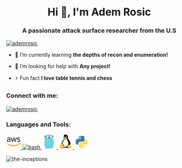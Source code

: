<h1 align="center">Hi 👋, I'm Adem Rosic</h1>
<h3 align="center">A passionate attack surface researcher from the U.S</h3>

<p align="left"> <a href="https://twitter.com/ademrosic" target="blank"><img src="https://img.shields.io/twitter/follow/ademrosic?logo=twitter&style=for-the-badge" alt="ademrosic" /></a> </p>

- 🌱 I’m currently learning **the depths of recon and enumeration!**

- 🤝 I’m looking for help with **Any project!**

- ⚡ Fun fact **I love table tennis and chess**

<h3 align="left">Connect with me:</h3>
<p align="left">
<a href="https://twitter.com/ademrosic" target="blank"><img align="center" src="https://raw.githubusercontent.com/rahuldkjain/github-profile-readme-generator/master/src/images/icons/Social/twitter.svg" alt="ademrosic" height="30" width="40" /></a>
</p>

<h3 align="left">Languages and Tools:</h3>
<p align="left"> <a href="https://aws.amazon.com" target="_blank" rel="noreferrer"> <img src="https://raw.githubusercontent.com/devicons/devicon/master/icons/amazonwebservices/amazonwebservices-original-wordmark.svg" alt="aws" width="40" height="40"/> </a> <a href="https://www.gnu.org/software/bash/" target="_blank" rel="noreferrer"> <img src="https://www.vectorlogo.zone/logos/gnu_bash/gnu_bash-icon.svg" alt="bash" width="40" height="40"/> </a> <a href="https://golang.org" target="_blank" rel="noreferrer"> <img src="https://raw.githubusercontent.com/devicons/devicon/master/icons/go/go-original.svg" alt="go" width="40" height="40"/> </a> <a href="https://www.linux.org/" target="_blank" rel="noreferrer"> <img src="https://raw.githubusercontent.com/devicons/devicon/master/icons/linux/linux-original.svg" alt="linux" width="40" height="40"/> </a> <a href="https://www.python.org" target="_blank" rel="noreferrer"> <img src="https://raw.githubusercontent.com/devicons/devicon/master/icons/python/python-original.svg" alt="python" width="40" height="40"/> </a> </p>

<p><img align="center" src="https://github-readme-stats.vercel.app/api/top-langs?username=the-inceptions&show_icons=true&locale=en&layout=compact" alt="the-inceptions" /></p>
